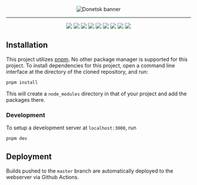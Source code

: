 <div align="center">
    <img src="public/img/logos/donetsk_logo.png" alt="Donetsk banner">
    <hr />
</div>

<div align="center">
  <img src="https://img.shields.io/badge/node.js%20-%23339933.svg?style=for-the-badge&logo=nodedotjs&logoColor=white">
  <img src="https://img.shields.io/badge/typescript-%233178C6?style=for-the-badge&logo=typescript&logoColor=white">
  <img src="https://img.shields.io/badge/svelte-%23ff3e00?style=for-the-badge&logo=svelte&logoColor=white">
  <img src="https://img.shields.io/badge/html-%23E34F26?style=for-the-badge&logo=html5&logoColor=white">
  <img src="https://img.shields.io/badge/css-%231572B6?style=for-the-badge&logo=css3">
  <img src="https://img.shields.io/badge/sass-%23CC6699?style=for-the-badge&logo=sass&logoColor=white">
  <img src="https://img.shields.io/badge/tailwind-%2306B6D4?style=for-the-badge&logo=tailwindcss&logoColor=white">
  <img src="https://img.shields.io/badge/bootstrap-%237952B3?style=for-the-badge&logo=bootstrap&logoColor=white">
  <img src="https://img.shields.io/badge/webpack-%231C78C0.svg?style=for-the-badge&logo=webpack">
</div>


## Installation
This project utilizes [pnpm](https://pnpm.io). No other package manager is supported for this project.
To install dependencies for this project, open a command line interface at the directory of the cloned repository, and run:
```sh
pnpm install
```

This will create a `node_modules` directory in that of your project and add the packages there.

### Development
To setup a development server at `localhost:3000`, run
```sh
pnpm dev
```

## Deployment
Builds pushed to the `master` branch are automatically deployed to the webserver via Github Actions.
